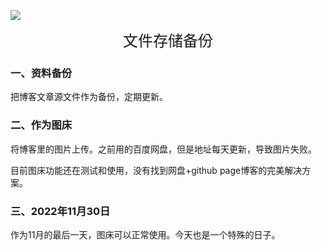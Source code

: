 ![](https://preview.cloud.189.cn/image/imageAction?param=1ACE5790E30B898A7677366893E46DAC9E967EFC0616EAF8BA5FA2DB35435AB6DF588698537C13978174B8D5465EB83E46EBAE56D0F4EB04F5459F394C04AB5E829E8CBC08CE1B4BA72412B2C1C3F576F1A35169AB2F6A19DC8B0B0A8E6F951519BFFF00CEA9D34418D4DE0EBB68E20D)


<center><font face='楷体' size=5>文件存储备份</font></center>

### 一、资料备份
把博客文章源文件作为备份，定期更新。


### 二、作为图床
将博客里的图片上传。之前用的百度网盘，但是地址每天更新，导致图片失败。

目前图床功能还在测试和使用，没有找到网盘+github page博客的完美解决方案。

### 三、2022年11月30日
作为11月的最后一天，图床可以正常使用。今天也是一个特殊的日子。
